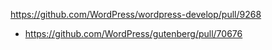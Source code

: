 https://github.com/WordPress/wordpress-develop/pull/9268

* https://github.com/WordPress/gutenberg/pull/70676